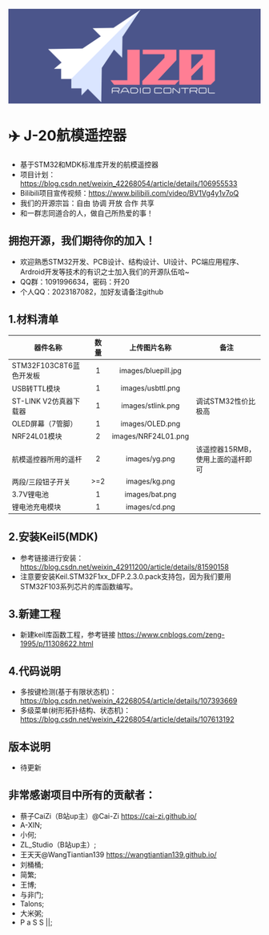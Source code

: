 ![Alt text](./images/logo.png)
# :airplane: J-20航模遥控器
 - 基于STM32和MDK标准库开发的航模遥控器
 - 项目计划：https://blog.csdn.net/weixin_42268054/article/details/106955533 
 - Bilibili项目宣传视频：https://www.bilibili.com/video/BV1Vg4y1v7oQ
 - 我们的开源宗旨：自由 协调 开放 合作 共享
 - 和一群志同道合的人，做自己所热爱的事！
## 拥抱开源，我们期待你的加入！
 - 欢迎熟悉STM32开发、PCB设计、结构设计、UI设计、PC端应用程序、Ardroid开发等技术的有识之士加入我们的开源队伍哈~
 - QQ群：1091996634，密码：歼20
 - 个人QQ：2023187082，加好友请备注github

## 1.材料清单 
| 器件名称        			| 数量   	| 上传图片名称  		| 备注 |
| ------------- 			| :------:	| :-------------:		|------|
| STM32F103C8T6蓝色开发板 	| 1 		| images/bluepill.jpg 	|
| USB转TTL模块			 	| 1 		| images/usbttl.png 	|
| ST-LINK V2仿真器下载器 	| 1 		| images/stlink.png 	|调试STM32性价比极高|
| OLED屏幕（7管脚）		 	| 1 		| images/OLED.png	 	|
| NRF24L01模块			 	| 2 		| images/NRF24L01.png 	|
| 航模遥控器所用的遥杆	 	| 2 		| images/yg.png		 	|该遥控器15RMB，使用上面的遥杆即可|
| 两段/三段钮子开关		 	| >=2 		| images/kg.png		 	|
| 3.7V锂电池			 	| 1 		| images/bat.png	 	|
| 锂电池充电模块			| 1 		| images/cd.png		 	|


## 2.安装Keil5(MDK) 
- 参考链接进行安装：https://blog.csdn.net/weixin_42911200/article/details/81590158
- 注意要安装Keil.STM32F1xx_DFP.2.3.0.pack支持包，因为我们要用STM32F103系列芯片的库函数编写。

## 3.新建工程 
- 新建keil库函数工程，参考链接 https://www.cnblogs.com/zeng-1995/p/11308622.html

## 4.代码说明
- 多按键检测(基于有限状态机)：https://blog.csdn.net/weixin_42268054/article/details/107393669
- 多级菜单(树形拓扑结构、状态机)：https://blog.csdn.net/weixin_42268054/article/details/107613192

## 版本说明
- 待更新

## 非常感谢项目中所有的贡献者：
 * 蔡子CaiZi（B站up主）@Cai-Zi  https://cai-zi.github.io/
 * A-XIN;
 * 小何;
 * ZL_Studio（B站up主）;
 * 王天天@WangTiantian139  https://wangtiantian139.github.io/
 * 刘桶桶;
 * 简繁;
 * 王博;
 * 与非门;
 * Talons;
 * 大米粥;
 * P a S S ||;


